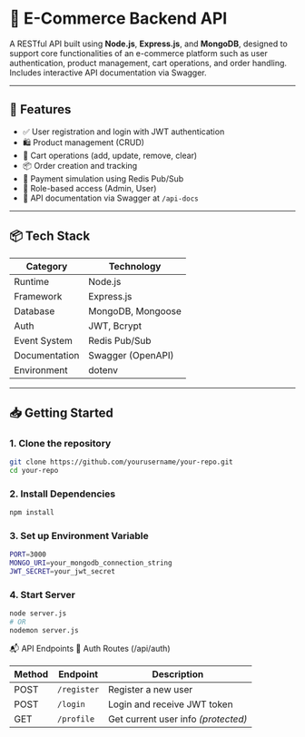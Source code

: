 # 🛒 E-Commerce Backend API

A RESTful API built using **Node.js**, **Express.js**, and **MongoDB**, designed to support core functionalities of an e-commerce platform such as user authentication, product management, cart operations, and order handling. Includes interactive API documentation via Swagger.

---

## 🚀 Features

- ✅ User registration and login with JWT authentication  
- 🛍️ Product management (CRUD)  
- 🛒 Cart operations (add, update, remove, clear)  
- 📦 Order creation and tracking  
- 🔄 Payment simulation using Redis Pub/Sub  
- 🔐 Role-based access (Admin, User)  
- 📑 API documentation via Swagger at `/api-docs`

---

## 📦 Tech Stack

| Category        | Technology              |
|-----------------|-------------------------|
| Runtime         | Node.js                 |
| Framework       | Express.js              |
| Database        | MongoDB, Mongoose       |
| Auth            | JWT, Bcrypt             |
| Event System    | Redis Pub/Sub           |
| Documentation   | Swagger (OpenAPI)       |
| Environment     | dotenv                  |

---

## 📥 Getting Started

### 1. Clone the repository

```bash
git clone https://github.com/yourusername/your-repo.git
cd your-repo
```

### 2. Install Dependencies
```bash 
npm install 
```

### 3. Set up Environment Variable
```bash 
PORT=3000
MONGO_URI=your_mongodb_connection_string
JWT_SECRET=your_jwt_secret

```
### 4. Start Server
```bash 
node server.js
# OR
nodemon server.js

```

📬 API Endpoints
🔐 Auth Routes (/api/auth)

| Method | Endpoint    | Description                         |
| ------ | ----------- | ----------------------------------- |
| POST   | `/register` | Register a new user                 |
| POST   | `/login`    | Login and receive JWT token         |
| GET    | `/profile`  | Get current user info *(protected)* |
